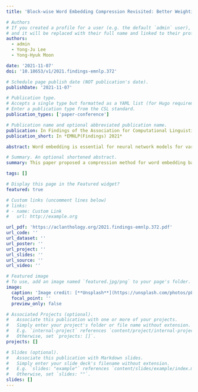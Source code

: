 ```yaml
---
title: 'Block-wise Word Embedding Compression Revisited: Better Weighting and Structuring'

# Authors
# If you created a profile for a user (e.g. the default `admin` user), write the username (folder name) here
# and it will be replaced with their full name and linked to their profile.
authors:
  - admin
  - Yong-Ju Lee
  - Yong-Hyuk Moon

date: '2021-11-07'
doi: '10.18653/v1/2021.findings-emnlp.372'

# Schedule page publish date (NOT publication's date).
publishDate: '2021-11-07'

# Publication type.
# Accepts a single type but formatted as a YAML list (for Hugo requirements).
# Enter a publication type from the CSL standard.
publication_types: ['paper-conference']

# Publication name and optional abbreviated publication name.
publication: In Findings of the Association for Computational Linguistics: EMNLP 2021
publication_short: In *EMNLP(Findings) 2021*

abstract: Word embedding is essential for neural network models for various natural language processing tasks. Since the word embedding usually has a considerable size, in order to deploy a neural network model having it on edge devices, it should be effectively compressed. There was a study for proposing a block-wise low-rank approximation method for word embedding, called GroupReduce. Even if their structure is effective, the properties behind the concept of the block-wise word embedding compression were not sufficiently explored. Motivated by this, we improve GroupReduce in terms of word weighting and structuring. For word weighting, we propose a simple yet effective method inspired by the term frequency-inverse document frequency method and a novel differentiable method. Based on them, we construct a discriminative word embedding compression algorithm. In the experiments, we demonstrate that the proposed algorithm more effectively finds word weights than competitors in most cases. In addition, we show that the proposed algorithm can act like a framework through successful cooperation with quantization.

# Summary. An optional shortened abstract.
summary: This paper proposed a compression method for word embedding based on block-wise low-rank compression.

tags: []

# Display this page in the Featured widget?
featured: true

# Custom links (uncomment lines below)
# links:
# - name: Custom Link
#   url: http://example.org

url_pdf: 'https://aclanthology.org/2021.findings-emnlp.372.pdf'
url_code: ''
url_dataset: ''
url_poster: ''
url_project: ''
url_slides: ''
url_source: ''
url_video: ''

# Featured image
# To use, add an image named `featured.jpg/png` to your page's folder.
image:
  caption: 'Image credit: [**Unsplash**](https://unsplash.com/photos/pLCdAaMFLTE)'
  focal_point: ''
  preview_only: false

# Associated Projects (optional).
#   Associate this publication with one or more of your projects.
#   Simply enter your project's folder or file name without extension.
#   E.g. `internal-project` references `content/project/internal-project/index.md`.
#   Otherwise, set `projects: []`.
projects: []

# Slides (optional).
#   Associate this publication with Markdown slides.
#   Simply enter your slide deck's filename without extension.
#   E.g. `slides: "example"` references `content/slides/example/index.md`.
#   Otherwise, set `slides: ""`.
slides: []
---
```

